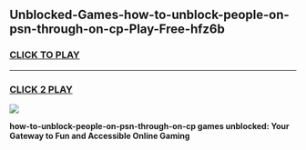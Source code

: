 
## Unblocked-Games-how-to-unblock-people-on-psn-through-on-cp-Play-Free-hfz6b
<h3>
<a href="https://premium76.site?title=how-to-unblock-people-on-psn-through-on-cp&ref=12A">CLICK TO PLAY</a></h3>
<hr>

<h3>
<a href="https://premium76.site?title=how-to-unblock-people-on-psn-through-on-cp&ref=12A">CLICK 2 PLAY</a>
  
</h3>

<a href="https://premium76.site?title=how-to-unblock-people-on-psn-through-on-cp&ref=12A"><img src="https://clearcache.store/games.png"></a>


**how-to-unblock-people-on-psn-through-on-cp games unblocked: Your Gateway to Fun and Accessible Online Gaming**
